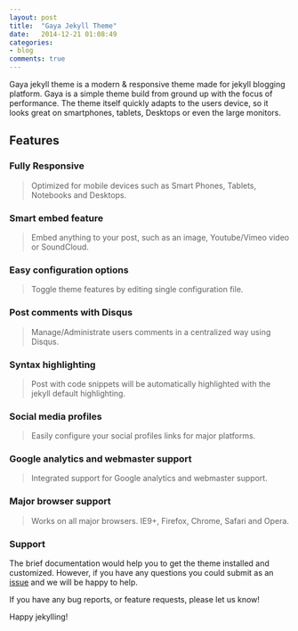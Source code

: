 ```yaml
---
layout: post
title:  "Gaya Jekyll Theme"
date:   2014-12-21 01:08:49
categories:
- blog
comments: true
---
```


Gaya jekyll theme is a modern & responsive theme made for jekyll blogging platform. Gaya is a simple theme build from ground up with the focus of performance. The theme itself quickly adapts to the users device, so it looks great on smartphones, tablets, Desktops or even the large monitors.

## Features

### Fully Responsive

> Optimized for mobile devices such as Smart Phones, Tablets,  Notebooks and Desktops.

### Smart embed feature

> Embed anything to your post, such as an image, Youtube/Vimeo video or SoundCloud. 

### Easy configuration options

> Toggle theme features by editing single configuration file.

### Post comments with Disqus

> Manage/Administrate users comments in a centralized way using Disqus.

### Syntax highlighting

> Post with code snippets will be automatically highlighted with the jekyll default highlighting. 

### Social media profiles

> Easily configure your social profiles links for major platforms. 

### Google analytics and webmaster support

> Integrated support for Google analytics and webmaster support. 

### Major browser support

> Works on all major browsers. IE9+, Firefox, Chrome, Safari and Opera.


### Support

The brief documentation would help you to get the theme installed and customized. However, if you have any questions you could submit as an [issue](https://github.com/web-create/harmony/issues/new) and we will be happy to help.

If you have any bug reports, or feature requests, please let us know!

Happy jekylling!
